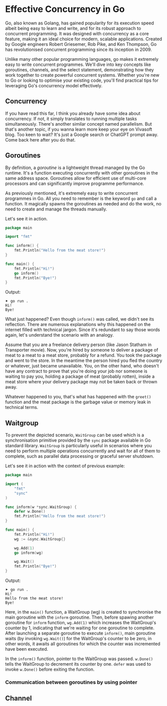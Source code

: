 # Effective Concurrency in Go

Go, also known as Golang, has gained popularity for its execution speed albeit
being easy to learn and write, and for its robust approach to concurrent
programming. It was designed with concurrency as a core feature, making it an
ideal choice for modern, scalable applications. Created by Google engineers
Robert Griesemer, Rob Pike, and Ken Thompson, Go has revolutionised concurrent
programming since its inception in 2009. 

Unlike many other popular programming languages, go makes it extremely easy to
write concurrent programmes. We'll dive into key concepts like goroutines,
channels, and the select statement, demonstrating how they work together to
create powerful concurrent systems. Whether you're new to Go or looking to
optimise your existing code, you'll find practical tips for leveraging Go's
concurrency model effectively.

## Concurrency

If you have read this far, I think you already have some idea about concurrency.
If not, it simply translates to running multiple tasks simultaneously. There's
another similar concept named parallelism. But that's another topic, if you
wanna learn more keep your eye on Vivasoft blog. Too keen to wait? It's just a
Google search or ChatGPT prompt away. Come back here after you do that.

## Goroutines

 By definition, a _goroutine_ is a lightweight thread managed by the Go runtime.
 It's a function executing concurrently with other goroutines in the same
 address space. Goroutines allow for efficient use of multi-core processors and
 can significantly improve programme performance.

As previously mentioned, it's extremely easy to write concurrent programmes in
Go. All you need to remember is the keyword `go` and call a function. It
magically spawns the goroutines as needed and do the work, no need to
create and manage the threads manually.

Let's see it in action.

```go
package main

import "fmt"

func inform() {
	fmt.Println("Hello from the meat store!")
}

func main() {
	fmt.Println("Hi!")
	go inform()
	fmt.Println("Bye!")
}
```

Output:
```shell
⯈ go run .
Hi!
Bye!
```

What just happened? Even though `inform()` was called, we didn't see its
reflection. There are numerous explanations why this happened on the internet
filled with technical jargon. Since it's redundant to say those words again,
let's understand the scenario with an analogy.

Assume that you are a freelance delivery person (like Jason Statham in
Transporter movie). Now, you're hired by someone to deliver a package of meat to
a meat to a meat store, probably for a refund. You took the package and went to
the store. In the meantime the person hired you fled the country or whatever,
just became unavailable. You, on the other hand, who doesn't have any contract
to prove that you're doing your job nor someone is waiting to pay you, holding a
package of meat (probably rotten), inside a meat store where your delivery
package may not be taken back or thrown away.

Whatever happened to you, that's what has happened with the `greet()` function
and the meat package is the garbage value or memory leak in technical terms.

## Waitgroup

To prevent the depicted scenario, `WaitGroup` can be used which is a
synchronisation primitive provided by the `sync` package available in Go
standard library. `WaitGroup` is particularly useful in scenarios where you need
to perform multiple operations concurrently and wait for all of them to
complete, such as parallel data processing or graceful server shutdown.

Let's see it in action with the context of previous example:

```go
package main

import (
	"fmt"
	"sync"
)

func inform(w *sync.WaitGroup) {
	defer w.Done()
	fmt.Println("Hello from the meat store!")
}

func main() {
	fmt.Println("Hi!")
	wg := &sync.WaitGroup{}

	wg.Add(1)
	go inform(wg)

	wg.Wait()
	fmt.Println("Bye!")
}
```

Output:
```shell
⯈ go run .
Hi!
Hello from the meat store!
Bye!
```

Here, in the `main()` function, a WaitGroup (wg) is created to synchronise the main goroutine with the `inform` goroutine. Then, before spawing another goroutine for `inform` function, `wg.Add(1)` which increases the WaitGroup's counter by 1, indicating that we're waiting for one goroutine to complete. After launching a separate goroutine to execute `inform()`,  main goroutine waits (by invoking `wg.Wait()`) for the WaitGroup's counter to be zero, in other words, it awaits all goroutines for which the counter was incremented have been executed.

In the `inform()` function, pointer to the WaitGroup was passed. `w.Done()` tells the WaitGroup to decrement its counter by one. `defer` was used to invoke `w.Done()` before exiting the function.

### Communication between goroutines by using pointer


## Channel